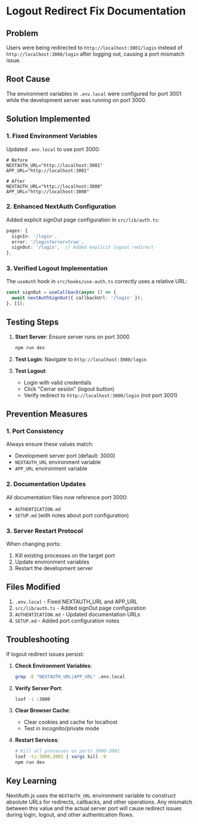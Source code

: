 # Logout Redirect Fix Documentation

## Problem
Users were being redirected to `http://localhost:3001/login` instead of `http://localhost:3000/login` after logging out, causing a port mismatch issue.

## Root Cause
The environment variables in `.env.local` were configured for port 3001 while the development server was running on port 3000.

## Solution Implemented

### 1. Fixed Environment Variables
Updated `.env.local` to use port 3000:
```env
# Before
NEXTAUTH_URL="http://localhost:3001"
APP_URL="http://localhost:3001"

# After
NEXTAUTH_URL="http://localhost:3000"
APP_URL="http://localhost:3000"
```

### 2. Enhanced NextAuth Configuration
Added explicit signOut page configuration in `src/lib/auth.ts`:
```typescript
pages: {
  signIn: '/login',
  error: '/login?error=true',
  signOut: '/login',  // Added explicit logout redirect
},
```

### 3. Verified Logout Implementation
The `useAuth` hook in `src/hooks/use-auth.ts` correctly uses a relative URL:
```typescript
const signOut = useCallback(async () => {
  await nextAuthSignOut({ callbackUrl: '/login' });
}, []);
```

## Testing Steps

1. **Start Server**: Ensure server runs on port 3000
   ```bash
   npm run dev
   ```

2. **Test Login**: Navigate to `http://localhost:3000/login`

3. **Test Logout**:
   - Login with valid credentials
   - Click "Cerrar sesión" (logout button)
   - Verify redirect to `http://localhost:3000/login` (not port 3001)

## Prevention Measures

### 1. Port Consistency
Always ensure these values match:
- Development server port (default: 3000)
- `NEXTAUTH_URL` environment variable
- `APP_URL` environment variable

### 2. Documentation Updates
All documentation files now reference port 3000:
- `AUTHENTICATION.md`
- `SETUP.md` (with notes about port configuration)

### 3. Server Restart Protocol
When changing ports:
1. Kill existing processes on the target port
2. Update environment variables
3. Restart the development server

## Files Modified

1. `.env.local` - Fixed NEXTAUTH_URL and APP_URL
2. `src/lib/auth.ts` - Added signOut page configuration
3. `AUTHENTICATION.md` - Updated documentation URLs
4. `SETUP.md` - Added port configuration notes

## Troubleshooting

If logout redirect issues persist:

1. **Check Environment Variables**:
   ```bash
   grep -E "NEXTAUTH_URL|APP_URL" .env.local
   ```

2. **Verify Server Port**:
   ```bash
   lsof -i :3000
   ```

3. **Clear Browser Cache**:
   - Clear cookies and cache for localhost
   - Test in incognito/private mode

4. **Restart Services**:
   ```bash
   # Kill all processes on ports 3000-3001
   lsof -ti:3000,3001 | xargs kill -9
   npm run dev
   ```

## Key Learning

NextAuth.js uses the `NEXTAUTH_URL` environment variable to construct absolute URLs for redirects, callbacks, and other operations. Any mismatch between this value and the actual server port will cause redirect issues during login, logout, and other authentication flows.